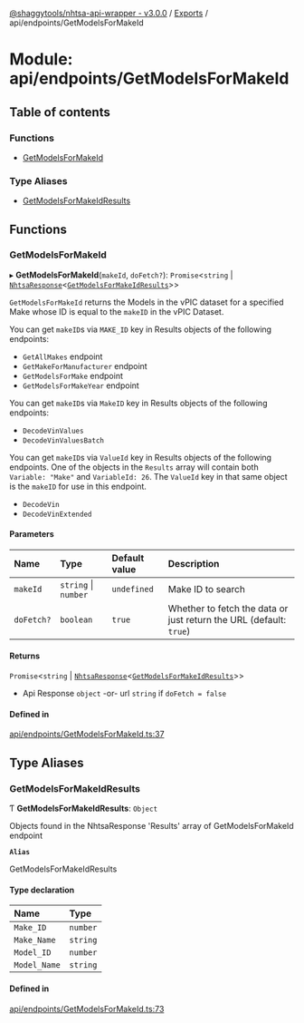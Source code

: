 [@shaggytools/nhtsa-api-wrapper - v3.0.0](../index.md) / [Exports](../modules.md) / api/endpoints/GetModelsForMakeId

# Module: api/endpoints/GetModelsForMakeId

## Table of contents

### Functions

- [GetModelsForMakeId](api_endpoints_GetModelsForMakeId.md#getmodelsformakeid)

### Type Aliases

- [GetModelsForMakeIdResults](api_endpoints_GetModelsForMakeId.md#getmodelsformakeidresults)

## Functions

### GetModelsForMakeId

▸ **GetModelsForMakeId**(`makeId`, `doFetch?`): `Promise`<`string` \| [`NhtsaResponse`](api_types.md#nhtsaresponse)<[`GetModelsForMakeIdResults`](api_endpoints_GetModelsForMakeId.md#getmodelsformakeidresults)\>\>

`GetModelsForMakeId` returns the Models in the vPIC dataset for a specified Make whose ID is
equal to the `makeID` in the vPIC Dataset.

You can get `makeID`s via `MAKE_ID` key in Results objects of the following endpoints:
- `GetAllMakes` endpoint
- `GetMakeForManufacturer` endpoint
- `GetModelsForMake` endpoint
- `GetModelsForMakeYear` endpoint

You can get `makeID`s via `MakeID` key in Results objects of the following endpoints:
- `DecodeVinValues`
- `DecodeVinValuesBatch`

You can get `makeID`s via `ValueId` key in Results objects of the following endpoints.
One of the objects in the `Results` array will contain both `Variable: "Make"` and
`VariableId: 26`. The `ValueId` key in that same object is the `makeID` for use in this
endpoint.
- `DecodeVin`
- `DecodeVinExtended`

#### Parameters

| Name | Type | Default value | Description |
| :------ | :------ | :------ | :------ |
| `makeId` | `string` \| `number` | `undefined` | Make ID to search |
| `doFetch?` | `boolean` | `true` | Whether to fetch the data or just return the URL (default: `true`) |

#### Returns

`Promise`<`string` \| [`NhtsaResponse`](api_types.md#nhtsaresponse)<[`GetModelsForMakeIdResults`](api_endpoints_GetModelsForMakeId.md#getmodelsformakeidresults)\>\>

- Api Response `object`
-or- url `string` if `doFetch = false`

#### Defined in

[api/endpoints/GetModelsForMakeId.ts:37](https://github.com/ShaggyTech/nhtsa-api-wrapper/blob/6668ba3/packages/lib/src/api/endpoints/GetModelsForMakeId.ts#L37)

## Type Aliases

### GetModelsForMakeIdResults

Ƭ **GetModelsForMakeIdResults**: `Object`

Objects found in the NhtsaResponse 'Results' array of GetModelsForMakeId endpoint

**`Alias`**

GetModelsForMakeIdResults

#### Type declaration

| Name | Type |
| :------ | :------ |
| `Make_ID` | `number` |
| `Make_Name` | `string` |
| `Model_ID` | `number` |
| `Model_Name` | `string` |

#### Defined in

[api/endpoints/GetModelsForMakeId.ts:73](https://github.com/ShaggyTech/nhtsa-api-wrapper/blob/6668ba3/packages/lib/src/api/endpoints/GetModelsForMakeId.ts#L73)
